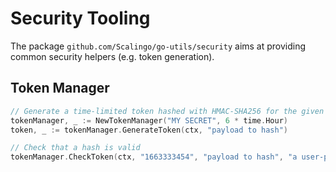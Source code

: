 # Security Tooling

The package `github.com/Scalingo/go-utils/security` aims at providing common security helpers (e.g. token generation).

## Token Manager

```go
// Generate a time-limited token hashed with HMAC-SHA256 for the given payload.
tokenManager, _ := NewTokenManager("MY SECRET", 6 * time.Hour)
token, _ := tokenManager.GenerateToken(ctx, "payload to hash")

// Check that a hash is valid
tokenManager.CheckToken(ctx, "1663333454", "payload to hash", "a user-provided hash")
```
